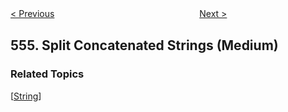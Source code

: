 <!--|This file generated by command(leetcode description); DO NOT EDIT.    |-->
<!--+----------------------------------------------------------------------+-->
<!--|@author    openset <openset.wang@gmail.com>                           |-->
<!--|@link      https://github.com/openset                                 |-->
<!--|@home      https://github.com/openset/leetcode                        |-->
<!--+----------------------------------------------------------------------+-->

[< Previous](https://github.com/openset/leetcode/tree/master/problems/brick-wall "Brick Wall")
　　　　　　　　　　　　　　　　
[Next >](https://github.com/openset/leetcode/tree/master/problems/next-greater-element-iii "Next Greater Element III")

## 555. Split Concatenated Strings (Medium)



### Related Topics
  [[String](https://github.com/openset/leetcode/tree/master/tag/string/README.md)]
